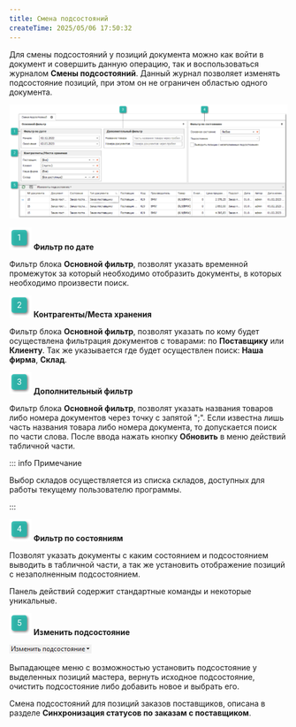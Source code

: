 ```yaml
---
title: Смена подсостояний
createTime: 2025/05/06 17:50:32
---
```

Для смены подсостояний у позиций документа можно как войти в документ и совершить данную операцию, так и воспользоваться журналом **Смены подсостояний**. Данный журнал позволяет изменять подсостояние позиций, при этом он не ограничен областью одного документа.

![](../../../assets/specification/image423.png)

![](../../../assets/specification/image006.png) **Фильтр по дате**

Фильтр блока **Основной фильтр**, позволят указать временной промежуток за который необходимо отобразить документы, в которых необходимо произвести поиск.

![](../../../assets/specification/image008.png) **Контрагенты/Места хранения**

Фильтр блока **Основной фильтр**, позволят указать по кому будет осуществлена фильтрация документов с товарами: по **Поставщику** или **Клиенту**. Так же указывается где будет осуществлен поиск: **Наша фирма**, **Склад**.

![](../../../assets/specification/image009.png) **Дополнительный фильтр**

Фильтр блока **Основной фильтр**, позволят указать названия товаров либо номера документов через точку с запятой ";". Если известна лишь часть названия товара либо номера документа, то допускается поиск по части слова. После ввода нажать кнопку **Обновить** в меню действий табличной части.

::: info Примечание

Выбор складов осуществляется из списка складов, доступных для работы текущему пользователю программы.

:::

![](../../../assets/specification/image010.png) **Фильтр по состояниям**

Позволят указать документы с каким состоянием и подсостоянием выводить в табличной части, а так же установить отображение позиций с незаполненным подсостоянием.

Панель действий содержит стандартные команды и некоторые уникальные.

![](../../../assets/specification/image011.png) **Изменить подсостояние**

![](../../../assets/specification/image424.png)

Выпадающее меню с возможностью установить подсостояние у выделенных позиций мастера, вернуть исходное подсостояние, очистить подсостояние либо добавить новое и выбрать его.

Смена подсостояний для позиций заказов поставщиков, описана в разделе **Синхронизация статусов по заказам с поставщиком**.